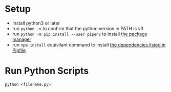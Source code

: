 # Setup

- Install python3 or later
- run `python -v` to confirm that the python version in PATH is v3
- run `python -m pip install --user pipenv` to install [the package manager](https://packaging.python.org/en/latest/tutorials/managing-dependencies/)
- run `npm install` equivilant command to install [the dependencies listed in Pipfile](./Pipfile)

# Run Python Scripts

`python <filename.py>`
